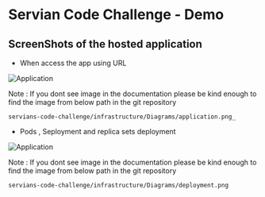 # Servian Code Challenge - Demo

## ScreenShots of the hosted application

* When access the app using URL 

![Application](https://drive.google.com/drive/u/2/folders/1vMWLMDpDq4krNoMmV6A1wS7cjts6cee_)

Note : If you dont see image in the documentation please be kind enough to find the image from below path in the git repository
```
servians-code-challenge/infrastructure/Diagrams/application.png_
```
* Pods , Seployment and replica sets deployment

![Application](https://drive.google.com/drive/u/2/folders/1vMWLMDpDq4krNoMmV6A1wS7cjts6cee_)

Note : If you dont see image in the documentation please be kind enough to find the image from below path in the git repository
```
servians-code-challenge/infrastructure/Diagrams/deployment.png
```